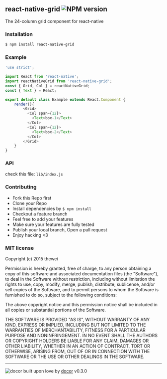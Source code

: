 ## react-native-grid ![NPM version](https://img.shields.io/npm/v/react-native-grid.svg?style=flat)

The 24-column grid component for react-native

### Installation
```bash
$ npm install react-native-grid
```

### Example
```js
'use strict';

import React from 'react-native';
import reactNativeGrid from 'react-native-grid';
const { Grid, Col } = reactNativeGrid;
const { Text } = React;

export default class Example extends React.Component {
	render(){
		<Grid>
          <Col span={12}>
			<Text>box-1</Text>
          </Col>
          <Col span={12}>
			<Text>box-2</Text>
          </Col>
        </Grid>
	}
}

```

### API
check this file: `lib/index.js`

### Contributing
- Fork this Repo first
- Clone your Repo
- Install dependencies by `$ npm install`
- Checkout a feature branch
- Feel free to add your features
- Make sure your features are fully tested
- Publish your local branch, Open a pull request
- Enjoy hacking <3

### MIT license
Copyright (c) 2015 thewei

Permission is hereby granted, free of charge, to any person obtaining a copy
of this software and associated documentation files (the &quot;Software&quot;), to deal
in the Software without restriction, including without limitation the rights
to use, copy, modify, merge, publish, distribute, sublicense, and/or sell
copies of the Software, and to permit persons to whom the Software is
furnished to do so, subject to the following conditions:

The above copyright notice and this permission notice shall be included in
all copies or substantial portions of the Software.

THE SOFTWARE IS PROVIDED &quot;AS IS&quot;, WITHOUT WARRANTY OF ANY KIND, EXPRESS OR
IMPLIED, INCLUDING BUT NOT LIMITED TO THE WARRANTIES OF MERCHANTABILITY,
FITNESS FOR A PARTICULAR PURPOSE AND NONINFRINGEMENT. IN NO EVENT SHALL THE
AUTHORS OR COPYRIGHT HOLDERS BE LIABLE FOR ANY CLAIM, DAMAGES OR OTHER
LIABILITY, WHETHER IN AN ACTION OF CONTRACT, TORT OR OTHERWISE, ARISING FROM,
OUT OF OR IN CONNECTION WITH THE SOFTWARE OR THE USE OR OTHER DEALINGS IN
THE SOFTWARE.

---
![docor]()
built upon love by [docor](git+https://github.com/turingou/docor.git) v0.3.0
